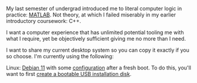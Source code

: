 My last semester of undergrad introduced me to literal computer logic in practice: [MATLAB](https://matlabacademy.mathworks.com/?s_tid=acb_tut). Not theory, at which I failed miserably in my earlier introductory coursework: C++.

I want a computer experience that has unlimited potential tooling me with what I require, yet be objectively sufficient giving me no more than I need.

I want to share my current desktop system so you can copy it exactly if you so choose. I'm currently using the following:

Linux: [Debian 11](https://www.debian.org/download) with some [configuration](./setup/index.md) after a fresh boot. To do this, you'll want to first [create a bootable USB installation disk](https://linuxhint.com/create_bootable_linux_usb_flash_drive/).
